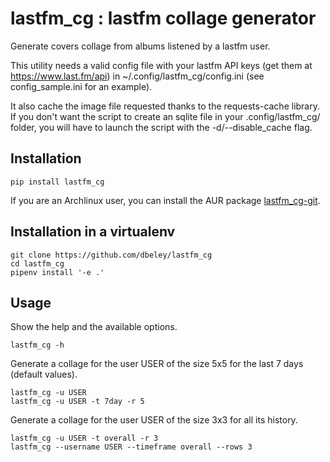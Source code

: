 # lastfm_cg : lastfm collage generator

Generate covers collage from albums listened by a lastfm user.

This utility needs a valid config file with your lastfm API keys (get them at https://www.last.fm/api) in ~/.config/lastfm_cg/config.ini (see config_sample.ini for an example).

It also cache the image file requested thanks to the requests-cache library. If you don't want the script to create an sqlite file in your .config/lastfm_cg/ folder, you will have to launch the script with the -d/--disable_cache flag.

## Installation

```
pip install lastfm_cg
```

If you are an Archlinux user, you can install the AUR package [lastfm_cg-git](https://aur.archlinux.org/packages/lastfm_cg-git).

## Installation in a virtualenv

```
git clone https://github.com/dbeley/lastfm_cg
cd lastfm_cg
pipenv install '-e .'
```

## Usage

Show the help and the available options.

```
lastfm_cg -h
```

Generate a collage for the user USER of the size 5x5 for the last 7 days (default values).

```
lastfm_cg -u USER
lastfm_cg -u USER -t 7day -r 5
```

Generate a collage for the user USER of the size 3x3 for all its history.

```
lastfm_cg -u USER -t overall -r 3
lastfm_cg --username USER --timeframe overall --rows 3
```
